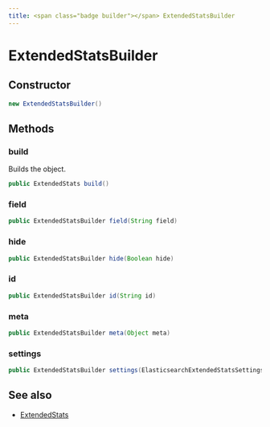 ```yaml
---
title: <span class="badge builder"></span> ExtendedStatsBuilder
---
```

# <span class="badge builder"></span> ExtendedStatsBuilder

## Constructor

```java
new ExtendedStatsBuilder()
```
## Methods

### <span class="badge object-method"></span> build

Builds the object.

```java
public ExtendedStats build()
```

### <span class="badge object-method"></span> field

```java
public ExtendedStatsBuilder field(String field)
```

### <span class="badge object-method"></span> hide

```java
public ExtendedStatsBuilder hide(Boolean hide)
```

### <span class="badge object-method"></span> id

```java
public ExtendedStatsBuilder id(String id)
```

### <span class="badge object-method"></span> meta

```java
public ExtendedStatsBuilder meta(Object meta)
```

### <span class="badge object-method"></span> settings

```java
public ExtendedStatsBuilder settings(ElasticsearchExtendedStatsSettings settings)
```

## See also

 * <span class="badge object-type-class"></span> [ExtendedStats](./object-ExtendedStats.md)
